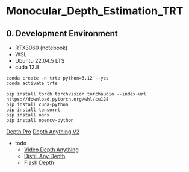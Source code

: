 # Monocular_Depth_Estimation_TRT

## 0. Development Environment

- RTX3060 (notebook)
- WSL 
- Ubuntu 22.04.5 LTS
- cuda 12.8


```
conda create -n trte python=3.12 --yes 
conda activate trte

pip install torch torchvision torchaudio --index-url https://download.pytorch.org/whl/cu128
pip install cuda-python
pip install tensorrt
pip install onnx
pip install opencv-python

```

[Depth Pro](Depth_Pro/README.md)
[Depth Anything V2](Depth_Anything_V2/README.md)

- todo
   - [Video Depth Anything](Video_Depth_Anything/README.md)   
   - [Distill Any Depth](Distill_Any_Depth/README.md)   
   - [Flash Depth](Flash_Depth/README.md)
